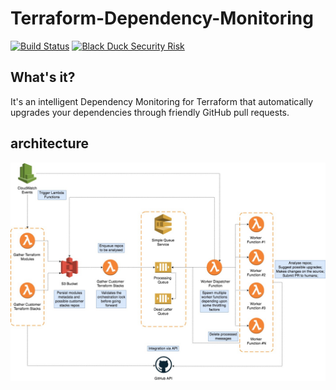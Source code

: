# Terraform-Dependency-Monitoring
[![Build Status](https://travis-ci.org/dependencymonitoring/terraform-depencency-monitoring.svg?branch=master)](https://travis-ci.org/dependencymonitoring/terraform-depencency-monitoring)
[![Black Duck Security Risk](https://copilot.blackducksoftware.com/github/repos/dependencymonitoring/terraform-depencency-monitoring/branches/master/badge-risk.svg)](https://copilot.blackducksoftware.com/github/repos/dependencymonitoring/terraform-depencency-monitoring/branches/master)

## What's it?
It's an intelligent Dependency Monitoring for Terraform that automatically upgrades your dependencies through friendly GitHub pull requests.

## architecture
![Terraform-Dependency-Monitoring](03-Assets/terraform-dependency-monitoring.jpg)

